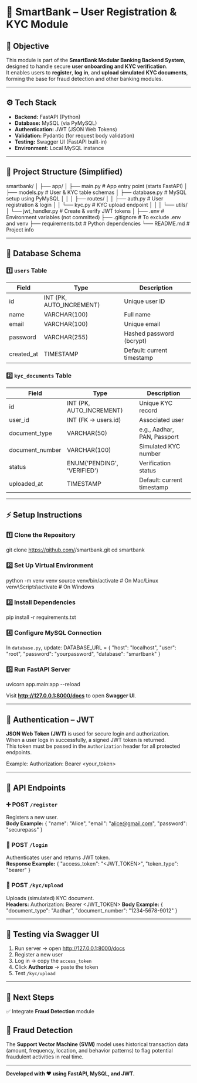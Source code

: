 # 🏦 SmartBank – User Registration & KYC Module

## 🚀 Objective
This module is part of the **SmartBank Modular Banking Backend System**, designed to handle secure **user onboarding and KYC verification**.  
It enables users to **register**, **log in**, and **upload simulated KYC documents**, forming the base for fraud detection and other banking modules.

---

## ⚙️ Tech Stack
- **Backend:** FastAPI (Python)
- **Database:** MySQL (via PyMySQL)
- **Authentication:** JWT (JSON Web Tokens)
- **Validation:** Pydantic (for request body validation)
- **Testing:** Swagger UI (FastAPI built-in)
- **Environment:** Local MySQL instance

---

## 🧱 Project Structure (Simplified)
smartbank/
│
├── app/
│   ├── main.py               # App entry point (starts FastAPI)
│   ├── models.py             # User & KYC table schemas
│   ├── database.py           # MySQL setup using PyMySQL
│   │
│   ├── routes/
│   │   ├── auth.py           # User registration & login
│   │   └── kyc.py            # KYC upload endpoint
│   │
│   └── utils/
│       └── jwt_handler.py    # Create & verify JWT tokens
│
├── .env                      # Environment variables (not committed)
├── .gitignore                # To exclude .env and venv
├── requirements.txt          # Python dependencies
└── README.md                 # Project info

---

## 🧩 Database Schema

### 1️⃣ `users` Table
| Field | Type | Description |
|-------|------|--------------|
| id | INT (PK, AUTO_INCREMENT) | Unique user ID |
| name | VARCHAR(100) | Full name |
| email | VARCHAR(100) | Unique email |
| password | VARCHAR(255) | Hashed password (bcrypt) |
| created_at | TIMESTAMP | Default: current timestamp |

### 2️⃣ `kyc_documents` Table
| Field | Type | Description |
|-------|------|--------------|
| id | INT (PK, AUTO_INCREMENT) | Unique KYC record |
| user_id | INT (FK → users.id) | Associated user |
| document_type | VARCHAR(50) | e.g., Aadhar, PAN, Passport |
| document_number | VARCHAR(100) | Simulated KYC number |
| status | ENUM('PENDING', 'VERIFIED') | Verification status |
| uploaded_at | TIMESTAMP | Default: current timestamp |

---

## ⚡ Setup Instructions

### 1️⃣ Clone the Repository
git clone https://github.com/<your-username>/smartbank.git
cd smartbank

### 2️⃣ Set Up Virtual Environment
python -m venv venv
source venv/bin/activate     # On Mac/Linux
venv\Scripts\activate        # On Windows

### 3️⃣ Install Dependencies
pip install -r requirements.txt

### 4️⃣ Configure MySQL Connection
In `database.py`, update:
DATABASE_URL = {
    "host": "localhost",
    "user": "root",
    "password": "yourpassword",
    "database": "smartbank"
}

### 5️⃣ Run FastAPI Server
uvicorn app.main:app --reload

Visit **http://127.0.0.1:8000/docs** to open **Swagger UI**.

---

## 🔐 Authentication – JWT
**JSON Web Token (JWT)** is used for secure login and authorization.  
When a user logs in successfully, a signed JWT token is returned.  
This token must be passed in the `Authorization` header for all protected endpoints.

Example:
Authorization: Bearer <your_token>

---

## 📡 API Endpoints

### ➕ POST `/register`
Registers a new user.  
**Body Example:**
{
  "name": "Alice",
  "email": "alice@gmail.com",
  "password": "securepass"
}

### 🔑 POST `/login`
Authenticates user and returns JWT token.  
**Response Example:**
{
  "access_token": "<JWT_TOKEN>",
  "token_type": "bearer"
}

### 📄 POST `/kyc/upload`
Uploads (simulated) KYC document.  
**Headers:**
Authorization: Bearer <JWT_TOKEN>
**Body Example:**
{
  "document_type": "Aadhar",
  "document_number": "1234-5678-9012"
}

---

## 🧪 Testing via Swagger UI
1. Run server → open http://127.0.0.1:8000/docs  
2. Register a new user  
3. Log in → copy the `access_token`  
4. Click **Authorize** → paste the token  
5. Test `/kyc/upload`  

---

## 🧭 Next Steps
✅ Integrate **Fraud Detection** module  
## 🧠 Fraud Detection
The **Support Vector Machine (SVM)** model uses historical transaction data (amount, frequency, location, and behavior patterns) to flag potential fraudulent activities in real time.

---

**Developed with ❤️ using FastAPI, MySQL, and JWT.**
